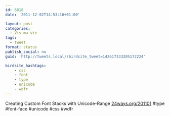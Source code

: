 ```yaml
---
id: 6818
date: '2011-12-02T14:53:16+01:00'

layout: post
categories:
  - Vis ma vie
tags:
  - tweet
format: status
publish_social: no
guid: 'http://tweets.local/?birdsite_tweet=142617333205172224'

birdsite_hashtags:
    - css
    - font
    - type
    - unicode
    - wdfr
---
```


Creating Custom Font Stacks with Unicode-Range [24ways.org/201101](http://24ways.org/201101) #type #font-face #unicode #css #wdfr